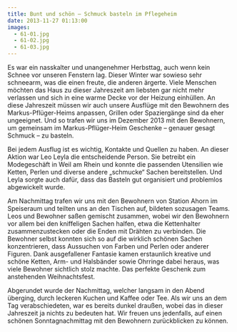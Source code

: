 ```yaml
---
title: Bunt und schön – Schmuck basteln im Pflegeheim
date: 2013-11-27 01:13:00
images:
  - 61-01.jpg
  - 61-02.jpg
  - 61-03.jpg
---
```


Es war ein nasskalter und unangenehmer Herbsttag, auch wenn kein Schnee vor unseren Fenstern lag. Dieser Winter war sowieso sehr schneearm, was die einen freute, die anderen ärgerte. Viele Menschen möchten das Haus zu dieser Jahreszeit am liebsten gar nicht mehr verlassen und sich in eine warme Decke vor der Heizung einhüllen. An diese Jahreszeit müssen wir auch unsere Ausflüge mit den Bewohnern des Markus-Pflüger-Heims anpassen, Grillen oder Spaziergänge sind da eher ungeeignet. Und so trafen wir uns im Dezember 2013 mit den Bewohnern, um gemeinsam im Markus-Pflüger-Heim Geschenke – genauer gesagt Schmuck – zu basteln.

Bei jedem Ausflug ist es wichtig, Kontakte und Quellen zu haben. An dieser Aktion war Leo Leyla die entscheidende Person. Sie betreibt ein Modegeschäft in Weil am Rhein und konnte die passenden Utensilien wie Ketten, Perlen und diverse andere „schmucke“ Sachen bereitstellen. Und Leyla sorgte auch dafür, dass das Basteln gut organisiert und problemlos abgewickelt wurde.

Am Nachmittag trafen wir uns mit den Bewohnern von Station Ahorn im Speiseraum und teilten uns an den Tischen auf, bildeten sozusagen Teams. Leos und Bewohner saßen gemischt zusammen, wobei wir den Bewohnern vor allem bei den kniffeligen Sachen halfen, etwa die Kettenhalter zusammenzustecken oder die Enden mit Drähten zu verbinden. Die Bewohner selbst konnten sich so auf die wirklich schönen Sachen konzentrieren, dass Aussuchen von Farben und Perlen oder anderer Figuren. Dank ausgefallener Fantasie kamen erstaunlich kreative und schöne Ketten, Arm- und Halsbänder sowie Ohrringe dabei heraus, was viele Bewohner sichtlich stolz machte. Das perfekte Geschenk zum anstehenden Weihnachtsfest.

Abgerundet wurde der Nachmittag, welcher langsam in den Abend überging, durch leckeren Kuchen und Kaffee oder Tee. Als wir uns an dem Tag verabschiedeten, war es bereits dunkel draußen, wobei das in dieser Jahreszeit ja nichts zu bedeuten hat. Wir freuen uns jedenfalls, auf einen schönen Sonntagnachmittag mit den Bewohnern zurückblicken zu können.

